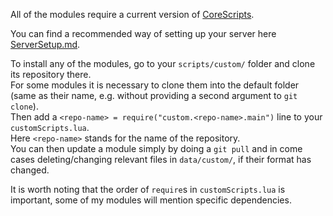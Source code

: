 All of the modules require a current version of [CoreScripts](https://github.com/TES3MP/CoreScripts).

You can find a recommended way of setting up your server here [ServerSetup.md](ServerSetup.md).

To install any of the modules, go to your `scripts/custom/` folder and clone its repository there.  
For some modules it is necessary to clone them into the default folder (same as their name, e.g. without providing a second argument to `git clone`).  
Then add a `<repo-name> = require("custom.<repo-name>.main")` line to your `customScripts.lua`.  
Here `<repo-name>` stands for the name of the repository.  
You can then update a module simply by doing a `git pull` and in come cases deleting/changing relevant files in `data/custom/`, if their format has changed.

It is worth noting that the order of `require`s in `customScripts.lua` is important, some of my modules will mention specific dependencies.